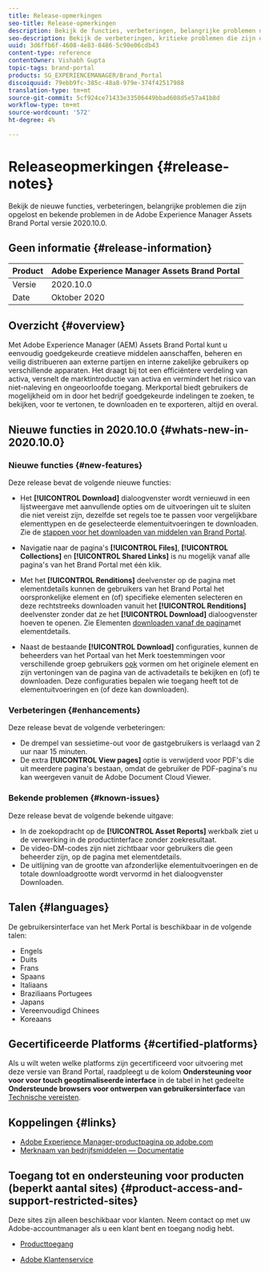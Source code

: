 ```yaml
---
title: Release-opmerkingen
seo-title: Release-opmerkingen
description: Bekijk de functies, verbeteringen, belangrijke problemen die zijn opgelost en bekende problemen in de Adobe Experience Manager Assets Brand Portal versie 2020.10.0.
seo-description: Bekijk de verbeteringen, kritieke problemen die zijn opgelost en bekende problemen in de Adobe Experience Manager Assets Brand Portal versie 2020.10.0.
uuid: 3d6ffb6f-4608-4e83-8486-5c90e06cdb43
content-type: reference
contentOwner: Vishabh Gupta
topic-tags: brand-portal
products: SG_EXPERIENCEMANAGER/Brand_Portal
discoiquuid: 79ebb9fc-385c-48a8-979e-374f42517988
translation-type: tm+mt
source-git-commit: 5cf924ce71433e33506449bbad608d5e57a41b8d
workflow-type: tm+mt
source-wordcount: '572'
ht-degree: 4%

---
```



# Releaseopmerkingen {#release-notes}

Bekijk de nieuwe functies, verbeteringen, belangrijke problemen die zijn opgelost en bekende problemen in de Adobe Experience Manager Assets Brand Portal versie 2020.10.0.

## Geen informatie {#release-information}

| Product | Adobe Experience Manager Assets Brand Portal |
|---|---|
| Versie | 2020.10.0 |
| Date | Oktober 2020 |

## Overzicht {#overview}

Met Adobe Experience Manager (AEM) Assets Brand Portal kunt u eenvoudig goedgekeurde creatieve middelen aanschaffen, beheren en veilig distribueren aan externe partijen en interne zakelijke gebruikers op verschillende apparaten. Het draagt bij tot een efficiëntere verdeling van activa, versnelt de marktintroductie van activa en vermindert het risico van niet-naleving en ongeoorloofde toegang. Merkportal biedt gebruikers de mogelijkheid om in door het bedrijf goedgekeurde indelingen te zoeken, te bekijken, voor te vertonen, te downloaden en te exporteren, altijd en overal.

## Nieuwe functies in 2020.10.0 {#whats-new-in-2020.10.0}

### Nieuwe functies {#new-features}

Deze release bevat de volgende nieuwe functies:

* Het **[!UICONTROL Download]** dialoogvenster wordt vernieuwd in een lijstweergave met aanvullende opties om de uitvoeringen uit te sluiten die niet vereist zijn, dezelfde set regels toe te passen voor vergelijkbare elementtypen en de geselecteerde elementuitvoeringen te downloaden. Zie de [stappen voor het downloaden van middelen van Brand Portal](https://docs.adobe.com/content/help/en/experience-manager-brand-portal/using/download/brand-portal-download-assets.html#download-assets).

<!--
* The new **[!UICONTROL Download]** dialog now appears with all the renditions of the selected assets or folders containing assets in a list view, wherein the Brand Portal users can apply same set of renditions for similar asset types and download the selected asset renditions. 
-->

* Navigatie naar de pagina&#39;s **[!UICONTROL Files]**, **[!UICONTROL Collections]** en **[!UICONTROL Shared Links]** is nu mogelijk vanaf alle pagina&#39;s van het Brand Portal met één klik.

* Met het **[!UICONTROL Renditions]** deelvenster op de pagina met elementdetails kunnen de gebruikers van het Brand Portal het oorspronkelijke element en (of) specifieke elementen selecteren en deze rechtstreeks downloaden vanuit het **[!UICONTROL Renditions]** deelvenster zonder dat ze het **[!UICONTROL Download]** dialoogvenster hoeven te openen. Zie Elementen [downloaden vanaf de pagina](https://docs.adobe.com/content/help/en/experience-manager-brand-portal/using/download/brand-portal-download-assets.html#download-assets-from-asset-details-page)met elementdetails.

<!--
Brand Portal users can exclude specific renditions which are not required and directly download the original asset and its renditions from the **[!UICONTROL Renditions]** panel on the asset details page. 
-->

* Naast de bestaande **[!UICONTROL Download]** configuraties, kunnen de beheerders van het Portaal van het Merk toestemmingen voor verschillende groep gebruikers [ook](https://docs.adobe.com/content/help/en/experience-manager-brand-portal/using/download/brand-portal-download-assets.html#configure-download-permissions) vormen om het originele element en zijn vertoningen van de pagina van de activadetails te bekijken en (of) te downloaden. Deze configuraties bepalen wie toegang heeft tot de elementuitvoeringen en (of deze kan downloaden).

### Verbeteringen {#enhancements}

Deze release bevat de volgende verbeteringen:

* De drempel van sessietime-out voor de gastgebruikers is verlaagd van 2 uur naar 15 minuten.
* De extra **[!UICONTROL View pages]** optie is verwijderd voor PDF&#39;s die uit meerdere pagina&#39;s bestaan, omdat de gebruiker de PDF-pagina&#39;s nu kan weergeven vanuit de Adobe Document Cloud Viewer.


<!--
### Critical Issues Fixed {#critical-issues-fixed}

This release includes fixes to the following critical issue:

* The users are not able to view the PDF pages if the PDF contains sub assets.
-->

### Bekende problemen {#known-issues}

Deze release bevat de volgende bekende uitgave:

* In de zoekopdracht op de **[!UICONTROL Asset Reports]** werkbalk ziet u de verwerking in de productinterface zonder zoekresultaat.
* De video-DM-codes zijn niet zichtbaar voor gebruikers die geen beheerder zijn, op de pagina met elementdetails.
* De uitlijning van de grootte van afzonderlijke elementuitvoeringen en de totale downloadgrootte wordt vervormd in het dialoogvenster Downloaden.



<!--
* Download Settings configuration to configure asset download from Brand Portal. Fast download, custom renditions, and system renditions are the available configurations. 
-->

<!--
* Document Viewer has been introduced to enhance the PDF viewing experience. New options are available for viewing the PDF files in Brand Portal.

* Advances in the asset download process which improves the Brand Portal user experience while [downloading assets from Brand Portal](brand-portal-download-assets.md). Brand Portal administrators can configure **[!UICONTROL Fast Download]**, **[!UICONTROL Custom Renditions]**, and **[!UICONTROL System Renditions]** from the **[!UICONTROL Download]** settings. 

For details, see [what's new in Brand Portal 6.4.7](whats-new.md). 

### Critical Issues Fixed {#critical-issues-fixed-647}

This release includes fixes to the following critical issues:

* The viewer users are not permitted to share link for collections but the option to share is visible to them on the product interface.

* The **[!UICONTROL Download]** button on the options bar does not list all the licensed assets of the selected folder.

* The search takes longer to show the results for certain keywords.

* The **[!UICONTROL Agree]** and **[!UICONTROL Disagree]** check boxes does not appear on bulk selection of licensed and unlicensed assets during download.

* Filter-based search shows processing on the product interface with no search result. 

* The assets do not download from share link if the shared folder contains numerous and large assets.


### Known Issues {#known-issues-647}

This release includes the following known issues:

* If multiple assets are selected, license text does not appear on clicking Terms and Conditions on the license agreement page during download using share link.   

-->

## Talen {#languages}

De gebruikersinterface van het Merk Portal is beschikbaar in de volgende talen:

* Engels
* Duits
* Frans
* Spaans
* Italiaans
* Braziliaans Portugees
* Japans
* Vereenvoudigd Chinees
* Koreaans

## Gecertificeerde Platforms {#certified-platforms}

Als u wilt weten welke platforms zijn gecertificeerd voor uitvoering met deze versie van Brand Portal, raadpleegt u de kolom **Ondersteuning voor voor voor touch geoptimaliseerde interface** in de tabel in het gedeelte **Ondersteunde browsers voor ontwerpen van gebruikersinterface** van [Technische vereisten](https://helpx.adobe.com/experience-manager/6-4/sites/deploying/using/technical-requirements.html).

## Koppelingen {#links}

* [Adobe Experience Manager-productpagina op adobe.com](http://www.adobe.com/in/marketing-cloud/experience-manager.html)
* [Merknaam van bedrijfsmiddelen — Documentatie](https://helpx.adobe.com/nl/experience-manager/brand-portal/user-guide.html)

## Toegang tot en ondersteuning voor producten (beperkt aantal sites) {#product-access-and-support-restricted-sites}

Deze sites zijn alleen beschikbaar voor klanten. Neem contact op met uw Adobe-accountmanager als u een klant bent en toegang nodig hebt.

<!--
* [https://daycare.day.com](https://daycare.day.com) 
-->

* [Producttoegang](https://login.marketing.adobe.com)

* [Adobe Klantenservice](https://helpx.adobe.com/contact.html)

